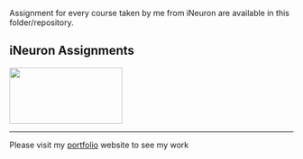Assignment for every course taken by me from iNeuron are available in this folder/repository.
<br>
## iNeuron Assignments
 
<a href="https://courses.ineuron.ai" target="_blank"> <img src="https://avatars.githubusercontent.com/u/57482436?v=4" height="100" width ="200" > </a>

-------
Please visit my <a href = "https://kishansutariya23.github.io/">portfolio</a> website to see my work
